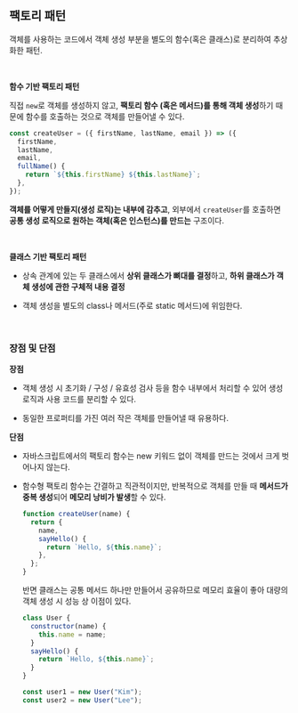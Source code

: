 ## 팩토리 패턴

객체를 사용하는 코드에서 객체 생성 부분을 별도의 함수(혹은 클래스)로 분리하여 추상화한 패턴.

<br>

**함수 기반 팩토리 패턴**

직접 `new`로 객체를 생성하지 않고, **팩토리 함수 (혹은 메서드)를 통해 객체 생성**하기 때문에 함수를 호출하는 것으로 객체를 만들어낼 수 있다.

```js
const createUser = ({ firstName, lastName, email }) => ({
  firstName,
  lastName,
  email,
  fullName() {
    return `${this.firstName} ${this.lastName}`;
  },
});
```

**객체를 어떻게 만들지(생성 로직)는 내부에 감추고**, 외부에서 `createUser`를 호출하면 **공통 생성 로직으로 원하는 객체(혹은 인스턴스)를 만드는** 구조이다.

<br>

**클래스 기반 팩토리 패턴**

- 상속 관계에 있는 두 클래스에서 **상위 클래스가 뼈대를 결정**하고, **하위 클래스가 객체 생성에 관한 구체적 내용 결정**

- 객체 생성을 별도의 class나 메서드(주로 static 메서드)에 위임한다.

<br>

### 장점 및 단점

**장점**

- 객체 생성 시 초기화 / 구성 / 유효성 검사 등을 함수 내부에서 처리할 수 있어 생성 로직과 사용 코드를 분리할 수 있다.

- 동일한 프로퍼티를 가진 여러 작은 객체를 만들어낼 때 유용하다.

**단점**

- 자바스크립트에서의 팩토리 함수는 new 키워드 없이 객체를 만드는 것에서 크게 벗어나지 않는다.

- 함수형 팩토리 함수는 간결하고 직관적이지만, 반복적으로 객체를 만들 때 **메서드가 중복 생성**되어 **메모리 낭비가 발생**할 수 있다.

  ```js
  function createUser(name) {
    return {
      name,
      sayHello() {
        return `Hello, ${this.name}`;
      },
    };
  }
  ```

  반면 클래스는 공통 메서드 하나만 만들어서 공유하므로 메모리 효율이 좋아 대량의 객체 생성 시 성능 상 이점이 있다.

  ```js
  class User {
    constructor(name) {
      this.name = name;
    }
    sayHello() {
      return `Hello, ${this.name}`;
    }
  }

  const user1 = new User("Kim");
  const user2 = new User("Lee");
  ```
